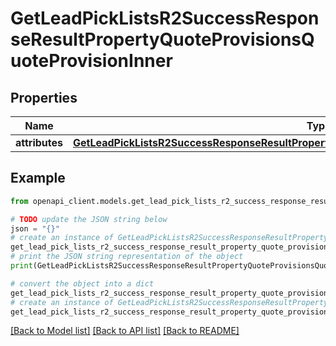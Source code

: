 # GetLeadPickListsR2SuccessResponseResultPropertyQuoteProvisionsQuoteProvisionInner


## Properties

Name | Type | Description | Notes
------------ | ------------- | ------------- | -------------
**attributes** | [**GetLeadPickListsR2SuccessResponseResultPropertyQuoteProvisionsQuoteProvisionInnerAttributes**](GetLeadPickListsR2SuccessResponseResultPropertyQuoteProvisionsQuoteProvisionInnerAttributes.md) |  | [optional] 

## Example

```python
from openapi_client.models.get_lead_pick_lists_r2_success_response_result_property_quote_provisions_quote_provision_inner import GetLeadPickListsR2SuccessResponseResultPropertyQuoteProvisionsQuoteProvisionInner

# TODO update the JSON string below
json = "{}"
# create an instance of GetLeadPickListsR2SuccessResponseResultPropertyQuoteProvisionsQuoteProvisionInner from a JSON string
get_lead_pick_lists_r2_success_response_result_property_quote_provisions_quote_provision_inner_instance = GetLeadPickListsR2SuccessResponseResultPropertyQuoteProvisionsQuoteProvisionInner.from_json(json)
# print the JSON string representation of the object
print(GetLeadPickListsR2SuccessResponseResultPropertyQuoteProvisionsQuoteProvisionInner.to_json())

# convert the object into a dict
get_lead_pick_lists_r2_success_response_result_property_quote_provisions_quote_provision_inner_dict = get_lead_pick_lists_r2_success_response_result_property_quote_provisions_quote_provision_inner_instance.to_dict()
# create an instance of GetLeadPickListsR2SuccessResponseResultPropertyQuoteProvisionsQuoteProvisionInner from a dict
get_lead_pick_lists_r2_success_response_result_property_quote_provisions_quote_provision_inner_from_dict = GetLeadPickListsR2SuccessResponseResultPropertyQuoteProvisionsQuoteProvisionInner.from_dict(get_lead_pick_lists_r2_success_response_result_property_quote_provisions_quote_provision_inner_dict)
```
[[Back to Model list]](../README.md#documentation-for-models) [[Back to API list]](../README.md#documentation-for-api-endpoints) [[Back to README]](../README.md)


